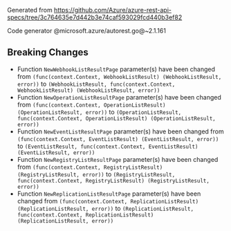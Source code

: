 Generated from https://github.com/Azure/azure-rest-api-specs/tree/3c764635e7d442b3e74caf593029fcd440b3ef82

Code generator @microsoft.azure/autorest.go@~2.1.161

## Breaking Changes

- Function `NewWebhookListResultPage` parameter(s) have been changed from `(func(context.Context, WebhookListResult) (WebhookListResult, error))` to `(WebhookListResult, func(context.Context, WebhookListResult) (WebhookListResult, error))`
- Function `NewOperationListResultPage` parameter(s) have been changed from `(func(context.Context, OperationListResult) (OperationListResult, error))` to `(OperationListResult, func(context.Context, OperationListResult) (OperationListResult, error))`
- Function `NewEventListResultPage` parameter(s) have been changed from `(func(context.Context, EventListResult) (EventListResult, error))` to `(EventListResult, func(context.Context, EventListResult) (EventListResult, error))`
- Function `NewRegistryListResultPage` parameter(s) have been changed from `(func(context.Context, RegistryListResult) (RegistryListResult, error))` to `(RegistryListResult, func(context.Context, RegistryListResult) (RegistryListResult, error))`
- Function `NewReplicationListResultPage` parameter(s) have been changed from `(func(context.Context, ReplicationListResult) (ReplicationListResult, error))` to `(ReplicationListResult, func(context.Context, ReplicationListResult) (ReplicationListResult, error))`

